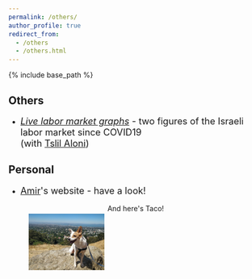 ```yaml
---
permalink: /others/
author_profile: true
redirect_from:
  - /others
  - /others.html
---
```

<style>
figcaption {
  padding: 2px;
  text-align: center;
}
</style>

{% include base_path %}
## Others
- <span style="font-size:1.3em"> [*Live labor market graphs*](https://sites.google.com/view/tslil-aloni/labormarketcovid19?authuser=0)  - two figures of the Israeli labor market since COVID19  
(with [Tslil Aloni](https://sites.google.com/view/tslil-aloni/home?authuser=0)) </span>
 
## Personal
- <span style="font-size:1.3em">  [Amir](https://www.amirbar.net)'s website - have a look! </span>

<figure>
  <figcaption>And here's Taco!</figcaption>
  <img src="/images/Taco_berkeley.jpeg" alt="Taco!" width="150"/>
</figure>

